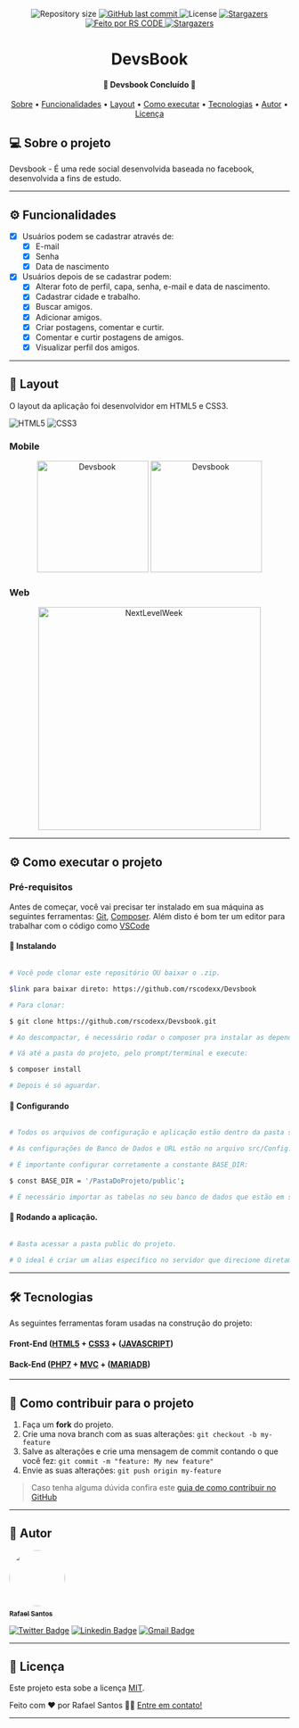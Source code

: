 <p align="center">

  <img alt="Repository size" src="https://img.shields.io/github/repo-size/rscodexx/devsbook">

  <a href="https://github.com/rscode/devsbook/commits/master">
    <img alt="GitHub last commit" src="https://img.shields.io/github/last-commit/rscodexx/devsbook">
  </a>

   <img alt="License" src="https://img.shields.io/badge/license-MIT-brightgreen">
   <a href="https://github.com/rscodexx/devsbook/stargazers">
    <img alt="Stargazers" src="https://img.shields.io/github/stars/rscodexx/rscodexx?style=social">
  </a>

  <a href="https://rscode.com.br">
    <img alt="Feito por RS CODE" src="https://img.shields.io/badge/feito%20por-RS CODE-%237519C1">
  </a>

  <a href="https://blog.rscode.com.br/">
    <img alt="Stargazers" src="https://img.shields.io/badge/Blog-RS CODE-%237159c1?style=flat&logo=ghost">
    </a>


</p>
<h1 align="center">
    DevsBook
</h1>

<h4 align="center"> 
	🚧  Devsbook Concluído 🚧
</h4>

<p align="center">
 <a href="#-sobre-o-projeto">Sobre</a> •
 <a href="#-funcionalidades">Funcionalidades</a> •
 <a href="#-layout">Layout</a> • 
 <a href="#-como-executar-o-projeto">Como executar</a> • 
 <a href="#-tecnologias">Tecnologias</a> •
 <a href="#-autor">Autor</a> • 
 <a href="#user-content--licença">Licença</a>
</p>


## 💻 Sobre o projeto

Devsbook - É uma rede social desenvolvida baseada no facebook, desenvolvida a fins de estudo.

---

## ⚙️ Funcionalidades

- [x] Usuários podem se cadastrar através de:
    - [x] E-mail
    - [x] Senha
    - [x] Data de nascimento

- [x] Usuários depois de se cadastrar podem:
    - [x] Alterar foto de perfil, capa, senha, e-mail e data de nascimento.
    - [x] Cadastrar cidade e trabalho.
    - [x] Buscar amigos.
    - [x] Adicionar amigos.
    - [x] Criar postagens, comentar e curtir.
    - [x] Comentar e curtir postagens de amigos.
    - [x] Visualizar perfil dos amigos.

---

## 🎨 Layout

O layout da aplicação foi desenvolvidor em HTML5 e CSS3.

<img alt="HTML5" src="https://img.shields.io/badge/html5%20-%23E34F26.svg?&style=for-the-badge&logo=html5&logoColor=white"/> <img alt="CSS3" src="https://img.shields.io/badge/css3%20-%231572B6.svg?&style=for-the-badge&logo=css3&logoColor=white"/>


### Mobile

<p align="center">
  <img alt="Devsbook" title="Devsbook" src="http://rscode.com.br/examples/06.jpg" width="200px">

  <img alt="Devsbook" title="Devsbook" src="http://rscode.com.br/examples/05.jpg" width="200px">
</p>

### Web

<p align="center" style="display: flex; align-items: flex-start; justify-content: center;">

  <img alt="NextLevelWeek" title="#NextLevelWeek" src="http://rscode.com.br/examples/web02.png" width="400px">
</p>

---

## ⚙ Como executar o projeto

### Pré-requisitos

Antes de começar, você vai precisar ter instalado em sua máquina as seguintes ferramentas:
[Git](https://git-scm.com), [Composer](https://getcomposer.org/).
Além disto é bom ter um editor para trabalhar com o código como [VSCode](https://code.visualstudio.com/)

#### 🎲 Instalando

```bash

# Você pode clonar este repositório OU baixar o .zip.

$link para baixar direto: https://github.com/rscodexx/Devsbook

# Para clonar:

$ git clone https://github.com/rscodexx/Devsbook.git

# Ao descompactar, é necessário rodar o composer pra instalar as dependências e gerar o autoload.

# Vá até a pasta do projeto, pelo prompt/terminal e execute:

$ composer install

# Depois é só aguardar.

```

#### 🎲 Configurando

```bash

# Todos os arquivos de configuração e aplicação estão dentro da pasta src.

# As configurações de Banco de Dados e URL estão no arquivo src/Config.php

# É importante configurar corretamente a constante BASE_DIR:

$ const BASE_DIR = '/PastaDoProjeto/public';

# É necessário importar as tabelas no seu banco de dados que estão em src/db.


```


#### 🧭 Rodando a aplicação.

```bash

# Basta acessar a pasta public do projeto.

# O ideal é criar um alias específico no servidor que direcione diretamente para a pasta public.

```

---

## 🛠 Tecnologias

As seguintes ferramentas foram usadas na construção do projeto:

#### **Front-End**  ([HTML5](https://developer.mozilla.org/pt-BR/docs/Web/Guide/HTML/HTML5)  +  [CSS3](https://devdocs.io/css/) + ([JAVASCRIPT](https://developer.mozilla.org/pt-BR/docs/Web/JavaScript))

#### **Back-End**  ([PHP7](https://www.php.net/docs.php)  +  [MVC](https://www.devmedia.com.br/a-arquitetura-mvc-no-desenvolvimento-em-php/23121) + ([MARIADB](https://mariadb.com/kb/en/documentation/))


---

## 💪 Como contribuir para o projeto

1. Faça um **fork** do projeto.
2. Crie uma nova branch com as suas alterações: `git checkout -b my-feature`
3. Salve as alterações e crie uma mensagem de commit contando o que você fez: `git commit -m "feature: My new feature"`
4. Envie as suas alterações: `git push origin my-feature`
> Caso tenha alguma dúvida confira este [guia de como contribuir no GitHub](./CONTRIBUTING.md)

---

## 🦸 Autor

<a href="https://rscode.com.br">
 <img style="border-radius: 50%;" src="https://avatars.githubusercontent.com/u/80411629?s=460&u=b013fbff0e47f42e5f2c819849416285d380d5e7&v=4" width="100px;" alt=""/>
 <br />
 <sub><b>Rafael Santos</b></sub></a> <a href="https://rscode.com.br/"</a>
 <br />

[![Twitter Badge](https://img.shields.io/badge/-@raffrenan-1ca0f1?style=flat-square&labelColor=1ca0f1&logo=twitter&logoColor=white&link=https://twitter.com/tgmarinho)](https://twitter.com/raffrenan) [![Linkedin Badge](https://img.shields.io/badge/-Thiago-blue?style=flat-square&logo=Linkedin&logoColor=white&link=https://www.linkedin.com/in/tgmarinho/)](https://www.linkedin.com/in/raffrenan/)
[![Gmail Badge](https://img.shields.io/badge/-tgmarinho@gmail.com-c14438?style=flat-square&logo=Gmail&logoColor=white&link=mailto:raffrenan@gmail.com)](mailto:raffrenan@gmail.com)

---

## 📝 Licença

Este projeto esta sobe a licença [MIT](./LICENSE).

Feito com ❤️ por Rafael Santos 👋🏽 [Entre em contato!](https://www.rscode.com.br)

---